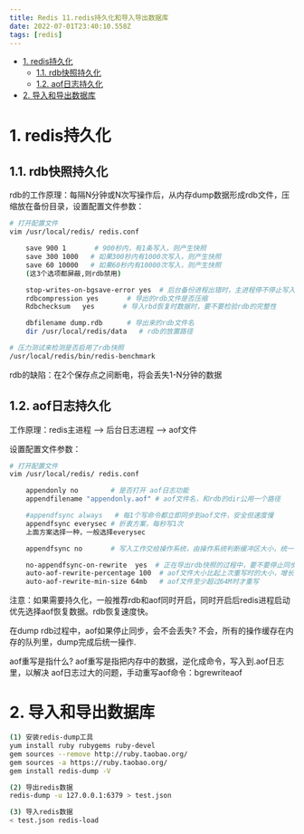 ```yaml
---
title: Redis 11.redis持久化和导入导出数据库
date: 2022-07-01T23:40:10.558Z
tags: [redis]
---
```

- [1. redis持久化](#1-redis持久化)
  - [1.1. rdb快照持久化](#11-rdb快照持久化)
  - [1.2. aof日志持久化](#12-aof日志持久化)
- [2. 导入和导出数据库](#2-导入和导出数据库)

# 1. redis持久化

## 1.1. rdb快照持久化

rdb的工作原理：每隔N分钟或N次写操作后，从内存dump数据形成rdb文件，压缩放在备份目录，设置配置文件参数：

```bash
# 打开配置文件
vim /usr/local/redis/ redis.conf

    save 900 1       # 900秒内，有1条写入，则产生快照 
    save 300 1000   # 如果300秒内有1000次写入，则产生快照
    save 60 10000   # 如果60秒内有10000次写入，则产生快照
    (这3个选项都屏蔽,则rdb禁用)

    stop-writes-on-bgsave-error yes  # 后台备份进程出错时，主进程停不停止写入
    rdbcompression yes       # 导出的rdb文件是否压缩
    Rdbchecksum   yes       # 导入rbd恢复时数据时，要不要检验rdb的完整性

    dbfilename dump.rdb      # 导出来的rdb文件名
    dir /usr/local/redis/data   # rdb的放置路径

# 压力测试来检测是否启用了rdb快照
/usr/local/redis/bin/redis-benchmark
```

rdb的缺陷：在2个保存点之间断电，将会丢失1-N分钟的数据

## 1.2. aof日志持久化

工作原理：redis主进程 –> 后台日志进程 –> aof文件

设置配置文件参数：

```bash
# 打开配置文件
vim /usr/local/redis/ redis.conf

    appendonly no        # 是否打开 aof日志功能
    appendfilename "appendonly.aof" # aof文件名，和rdb的dir公用一个路径

    #appendfsync always   # 每1个写命令都立即同步到aof文件，安全但速度慢
    appendfsync everysec # 折衷方案，每秒写1次
    上面方案选择一种，一般选择everysec

    appendfsync no       # 写入工作交给操作系统，由操作系统判断缓冲区大小，统一写入到aof文件，同步频率低，但速度快

    no-appendfsync-on-rewrite  yes  # 正在导出rdb快照的过程中，要不要停止同步aof
    auto-aof-rewrite-percentage 100  # aof文件大小比起上次重写时的大小，增长率100%时重写
    auto-aof-rewrite-min-size 64mb   # aof文件至少超过64M时才重写
```

注意：如果需要持久化，一般推荐rdb和aof同时开启，同时开启后redis进程启动优先选择aof恢复数据。rdb恢复速度快。

在dump rdb过程中，aof如果停止同步，会不会丢失? 不会，所有的操作缓存在内存的队列里，dump完成后统一操作.

aof重写是指什么? aof重写是指把内存中的数据，逆化成命令，写入到.aof日志里，以解决 aof日志过大的问题，手动重写aof命令：bgrewriteaof 

# 2. 导入和导出数据库

```bash
(1) 安装redis-dump工具
yum install ruby rubygems ruby-devel
gem sources --remove http://ruby.taobao.org/
gem sources -a https://ruby.taobao.org/
gem install redis-dump -V

(2) 导出redis数据
redis-dump -u 127.0.0.1:6379 > test.json

(3) 导入redis数据
< test.json redis-load
```

